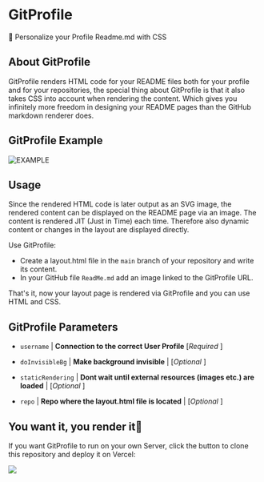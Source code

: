 # GitProfile
🎨 Personalize your Profile Readme.md with CSS


## About GitProfile
GitProfile renders HTML code for your README files both for your profile and for your repositories, the special thing about GitProfile is that it also takes CSS into account when rendering the content. Which gives you infinitely more freedom in designing your README pages than the GitHub markdown renderer does.


## GitProfile Example
![EXAMPLE](https://gitprofilerender.vercel.app?username=Muvels&repo=GitProfile)


## Usage
Since the rendered HTML code is later output as an SVG image, the rendered content can be displayed on the README page via an image. The content is rendered JIT (Just in Time) each time. Therefore also dynamic content or changes in the layout are displayed directly.

Use GitProfile:
- Create a layout.html file in the `main` branch of your repository and write its content.
- In your GitHub file `ReadMe.md` add an image linked to the GitProfile URL.

That's it, now your layout page is rendered via GitProfile and you can use HTML and CSS.


## GitProfile Parameters

- `username` | **Connection to the correct User Profile** [*Required* ]

- `doInvisibleBg` | **Make background invisible** | [*Optional* ]

- `staticRendering` | **Dont wait until external resources (images etc.) are loaded** | [*Optional* ]

- `repo` | **Repo where the layout.html file is located** | [*Optional* ]


## You want it, you render it🎵
If you want GitProfile to run on your own Server, click the button to clone this repository and deploy it on Vercel:

[![](https://vercel.com/button)](https://vercel.com/new/clone?s=https%3A%2F%2Fgithub.com%2FMuvels%2FGitProfile&showOptionalTeamCreation=false)
